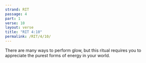 ```yaml
---
strand: RIT
passage: 4
part: 1
verse: 10
layout: verse
title: "RIT 4:10"
permalink: /RIT/4/10/
---
```

There are many ways to perform glow, but this ritual requires you to appreciate the purest forms of energy in your world.
